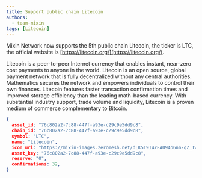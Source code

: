```yaml
---
title: Support public chain Litecoin
authors:
  - team-mixin
tags: [Litecoin]
---
```


Mixin Network now supports the 5th public chain Litecoin, the ticker is LTC, the official website is [https://litecoin.org/](https://litecoin.org/).

<!-- truncate -->

Litecoin is a peer-to-peer Internet currency that enables instant, near-zero cost payments to anyone in the world. Litecoin is an open source, global payment network that is fully decentralized without any central authorities. Mathematics secures the network and empowers individuals to control their own finances. Litecoin features faster transaction confirmation times and improved storage efficiency than the leading math-based currency. With substantial industry support, trade volume and liquidity, Litecoin is a proven medium of commerce complementary to Bitcoin.



```json
{
  asset_id: "76c802a2-7c88-447f-a93e-c29c9e5dd9c8",
  chain_id: "76c802a2-7c88-447f-a93e-c29c9e5dd9c8",
  symbol: "LTC",
  name: "Litecoin",
  icon_url: "https://mixin-images.zeromesh.net/dLK5T9I4YFA094o6nn-qZ_TWLUtIrL0xtjxOyURaLoPcl94m0JKQhXQiOrC775LS9d8apDfLXVfbpDzGmWDf0CWJ=s128";;,
  asset_key: "76c802a2-7c88-447f-a93e-c29c9e5dd9c8",
  reserve: "0",
  confirmations: 32,
}
```
